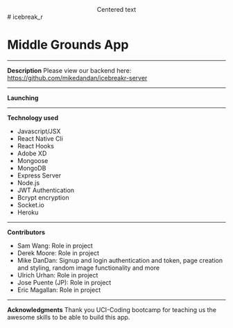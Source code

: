<center>Centered text</center>
# icebreak_r

# Middle Grounds App

---

**Description**
Please view our backend here: https://github.com/mikedandan/icebreakr-server

---

**Launching**

---

**Technology used**

* Javascript/JSX
* React Native Cli
* React Hooks
* Adobe XD
* Mongoose
* MongoDB
* Express Server
* Node.js
* JWT Authentication
* Bcrypt encryption
* Socket.io
* Heroku

---

**Contributors**
* Sam Wang: Role in project
* Derek Moore: Role in project
* Mike DanDan: Signup and login authentication and token, page creation and styling, random image functionality and more
* Ulrich Urhan: Role in project
* Jose Puente (JP): Role in project 
* Eric Magallan: Role in project

---

**Acknowledgments**
Thank you UCI-Coding bootcamp for teaching us the awesome skills to be able to build this app.
